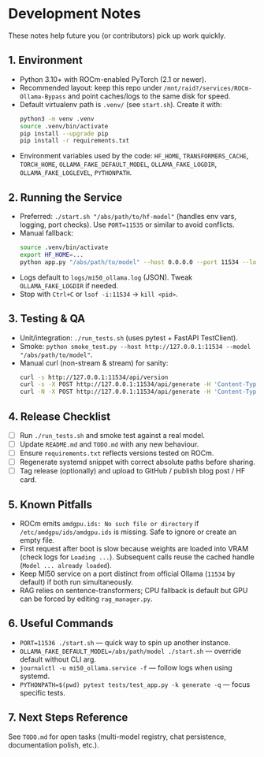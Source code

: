 # Development Notes

These notes help future you (or contributors) pick up work quickly.

## 1. Environment
- Python 3.10+ with ROCm-enabled PyTorch (2.1 or newer).
- Recommended layout: keep this repo under `/mnt/raid?/services/ROCm-Ollama-Bypass` and point caches/logs to the same disk for speed.
- Default virtualenv path is `.venv/` (see `start.sh`). Create it with:
  ```bash
  python3 -m venv .venv
  source .venv/bin/activate
  pip install --upgrade pip
  pip install -r requirements.txt
  ```
- Environment variables used by the code: `HF_HOME`, `TRANSFORMERS_CACHE`, `TORCH_HOME`, `OLLAMA_FAKE_DEFAULT_MODEL`, `OLLAMA_FAKE_LOGDIR`, `OLLAMA_FAKE_LOGLEVEL`, `PYTHONPATH`.

## 2. Running the Service
- Preferred: `./start.sh "/abs/path/to/hf-model"` (handles env vars, logging, port checks). Use `PORT=11535` or similar to avoid conflicts.
- Manual fallback:
  ```bash
  source .venv/bin/activate
  export HF_HOME=...
  python app.py "/abs/path/to/model" --host 0.0.0.0 --port 11534 --log-level info
  ```
- Logs default to `logs/mi50_ollama.log` (JSON). Tweak `OLLAMA_FAKE_LOGDIR` if needed.
- Stop with `Ctrl+C` or `lsof -i:11534` → `kill <pid>`.

## 3. Testing & QA
- Unit/integration: `./run_tests.sh` (uses pytest + FastAPI TestClient).
- Smoke: `python smoke_test.py --host http://127.0.0.1:11534 --model "/abs/path/to/model"`.
- Manual curl (non-stream & stream) for sanity:
  ```bash
  curl -s http://127.0.0.1:11534/api/version
  curl -s -X POST http://127.0.0.1:11534/api/generate -H 'Content-Type: application/json' -d '{"prompt":"Ping"}'
  curl -N -X POST http://127.0.0.1:11534/api/generate -H 'Content-Type: application/json' -d '{"prompt":"Ping","stream":true}'
  ```

## 4. Release Checklist
- [ ] Run `./run_tests.sh` and smoke test against a real model.
- [ ] Update `README.md` and `TODO.md` with any new behaviour.
- [ ] Ensure `requirements.txt` reflects versions tested on ROCm.
- [ ] Regenerate systemd snippet with correct absolute paths before sharing.
- [ ] Tag release (optionally) and upload to GitHub / publish blog post / HF card.

## 5. Known Pitfalls
- ROCm emits `amdgpu.ids: No such file or directory` if `/etc/amdgpu/ids/amdgpu.ids` is missing. Safe to ignore or create an empty file.
- First request after boot is slow because weights are loaded into VRAM (check logs for `Loading ...`). Subsequent calls reuse the cached handle (`Model ... already loaded`).
- Keep MI50 service on a port distinct from official Ollama (`11534` by default) if both run simultaneously.
- RAG relies on sentence-transformers; CPU fallback is default but GPU can be forced by editing `rag_manager.py`.

## 6. Useful Commands
- `PORT=11536 ./start.sh` — quick way to spin up another instance.
- `OLLAMA_FAKE_DEFAULT_MODEL=/abs/path/model ./start.sh` — override default without CLI arg.
- `journalctl -u mi50_ollama.service -f` — follow logs when using systemd.
- `PYTHONPATH=$(pwd) pytest tests/test_app.py -k generate -q` — focus specific tests.

## 7. Next Steps Reference
See `TODO.md` for open tasks (multi-model registry, chat persistence, documentation polish, etc.).
